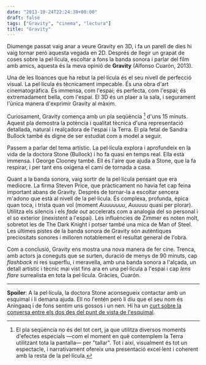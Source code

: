 ```yaml
---
date: "2013-10-24T22:24:30+00:00"
draft: false
tags: ["Gravity", "cinema", "lectura"]
title: "Gravity"
---
```

Diumenge passat vaig anar a veure Gravity en 3D, i fa un parell de dies hi vaig tornar però aquesta vegada en 2D. Després de llegir un grapat de coses sobre la pel·lícula, escoltar a fons la banda sonora i parlar del film amb amics, aquesta és la meva opinió de **Gravity** (Alfonso Cuarón, 2013). 

Una de les lloances que ha rebut la pel·lícula és el seu nivell de perfecció visual. La pel·lícula és tècnicament impecable. És una obra d'art cinematogràfica. És immensa, com l'espai; és perfecta, com l'espai; és extremadament bella, com l'espai. El 3D és un plaer a la sala, i segurament l'única manera d'exprimir Gravity al màxim.

Curiosament, Gravity comença amb un pla seqüència [^1] d'uns 15 minuts. Aquest pla demostra la potència i qualitat tècnica d'una representació detallada, natural i realçadora de l'espai i la Terra. El pla fetal de Sandra Bullock també és digne de ser estudiat com a model a seguir. 

Passem a parlar del tema artístic. La pel·lícula explora i aprofundeix en la vida de la doctora Stone (Bullock) i ho fa quasi en temps real. Ella està immensa. I George Clooney també. Ell és l'aire que ajuda a Stone, que la fa respirar, i per tant ens oxigena el camí de tornada a casa.

Quant a la banda sonora, vaig sortir de la pel·lícula pensant que era mediocre. La firma Steven Price, que pràcticament no havia fet cap feina important abans de Gravity. Després de tornar-la a escoltar sencera m'adono que està al nivell de la pel·lícula. És complexa, profunda, èpica quan toca, i trista quan vol (moment *Auuuuuuu*, *Auuuuu* quasi per plorar). Utilitza els silencis i els *fade out* accelerats com a analogia del so personal i el so exterior (inexistent a l'espai). Les influències de Zimmer es noten molt, sobretot les de The Dark Knight i potser també una mica de Man of Steel. Les últimes pistes de la banda sonora de Gravity són autèntiques preciositats sonores i milloren notablement el resultat general de l'obra.

Com a conclusió, Gravity ens mostra una nova manera de fer cine. Trenca, amb actors ja coneguts que se surten, duració de menys de 90 minuts, cap *flashback* ni res superflu, i meravella, amb una banda sonora a l'alçada, un detall artístic i tècnic mai vist fins ara en una pel·lícula a l'espai i cap *lens flare* surrealista en tota la pel·lícula. Gràcies, Cuarón.

[^1]: El pla seqüència no és del tot cert, ja que utilitza diversos moments d'efectes especials —com el moment en què contemplem la Terra utilitzant tota la pantalla— per "tallar". Tot i així, visualment és tot un espectacle, i narrativament ofereix una presentació excel·lent i coherent amb la resta de la pel·lícula.

-----

**Spoiler**: A la pel·lícula, la doctora Stone aconsegueix contactar amb un esquimal i li demana ajuda. Ell no l'entén però li diu que el seu nom és Aningaaq i de fons sentim uns gossos i un nen. Hi ha un [curt sobre la conversa entre els dos des del punt de vista de l'esquimal](http://blogs.indiewire.com/theplaylist/gravity-companion-short-film-aningnaaq-by-jonas-cuaron-will-be-released-as-a-dvd-extra-20131004).
